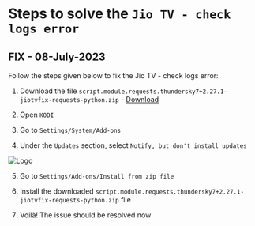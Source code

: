 # Steps to solve the `Jio TV - check logs error` 

## FIX - 08-July-2023

Follow the steps given below to fix the Jio TV - check logs error:

1. Download the file `script.module.requests.thundersky7+2.27.1-jiotvfix-requests-python.zip` - [Download](http://gestyy.com/egHZfc)

2. Open `KODI`

3. Go to `Settings/System/Add-ons`

4. Under the `Updates` section, select `Notify, but don't install updates`

![Logo](https://i.imgur.com/Tb21yOc.png)

5. Go to `Settings/Add-ons/Install from zip file`

6. Install the downloaded `script.module.requests.thundersky7+2.27.1-jiotvfix-requests-python.zip` file

7. Voilà! The issue should be resolved now

